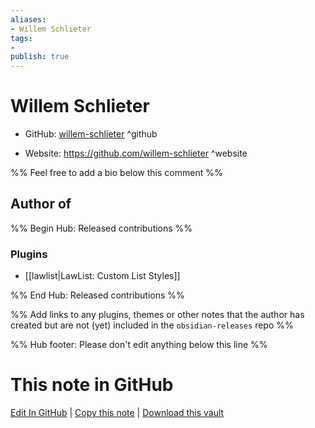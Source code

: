 ```yaml
---
aliases:
- Willem Schlieter
tags:
- 
publish: true
---
```


# Willem Schlieter

- GitHub: [willem-schlieter](https://github.com/willem-schlieter/) ^github
<!-- - Discord: `@` ^discord-->
- Website: <https://github.com/willem-schlieter> ^website
<!-- - [[Publish sites|Publish site]]: <https://> ^publish-->

%% Feel free to add a bio below this comment %%


## Author of

%% Begin Hub: Released contributions %%
### Plugins
- [[lawlist|LawList: Custom List Styles]]

%% End Hub: Released contributions %%

%% Add links to any plugins, themes or other notes that the author has created but are not (yet) included in the `obsidian-releases` repo %%

<!--
### Unlisted plugins
-->

<!--
### Others
-->

<!--
## Sponsor this author
-->

<!-- - [[GitHub sponsors]]: [Sponsor @willem-schlieter on GitHub Sponsors](https://github.com/sponsors/willem-schlieter) ^github-sponsor-->
<!-- - [[Buy me a coffee]]: <https://> ^buy-me-a-coffee-->
<!-- - [[PayPal]]: <https://> ^paypal-->
<!-- - [[Patreon]]: <https://> ^patreon-->

<!--
## Follow this author
-->

<!-- - [[YouTube Channels|On YouTube]]: <https://> ^youtube-->
<!-- - Twitter: <https://> ^twitter-->
<!-- - ... -->

%% Hub footer: Please don't edit anything below this line %%

# This note in GitHub

<span class="git-footer">[Edit In GitHub](https://github.dev/obsidian-community/obsidian-hub/blob/main/01%20-%20Community/People/willem-schlieter.md "git-hub-edit-note") | [Copy this note](https://raw.githubusercontent.com/obsidian-community/obsidian-hub/main/01%20-%20Community/People/willem-schlieter.md "git-hub-copy-note") | [Download this vault](https://github.com/obsidian-community/obsidian-hub/archive/refs/heads/main.zip "git-hub-download-vault") </span>
